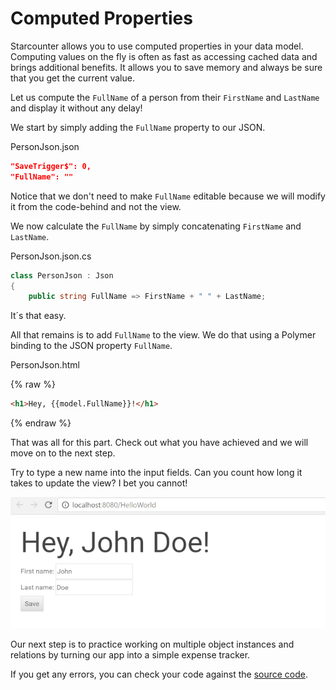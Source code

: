# Computed Properties

Starcounter allows you to use computed properties in your data model. Computing values on the fly is often as fast as accessing cached data and brings additional benefits. It allows you to save memory and always be sure that you get the current value.

Let us compute the `FullName` of a person from their `FirstName` and `LastName` and display it without any delay!

We start by simply adding the `FullName` property to our JSON.

<div class="code-name">PersonJson.json</a></div>

```json
"SaveTrigger$": 0,
"FullName": ""
```

Notice that we don't need to make `FullName` editable because we will modify it from the code-behind and not the view.

We now calculate the `FullName` by simply concatenating `FirstName` and `LastName`.
<div class="code-name">PersonJson.json.cs</div>

```cs
class PersonJson : Json
{
    public string FullName => FirstName + " " + LastName;
```

It´s that easy.

All that remains is to add `FullName` to the view. We do that using a Polymer binding to the JSON property `FullName`.

<div class="code-name">PersonJson.html</div>

{% raw %}
```html
<h1>Hey, {{model.FullName}}!</h1>
```
{% endraw %}

That was all for this part. Check out what you have achieved and we will move on to the next step.

<section class="see-yourself">
<div>Try to type a new name into the input fields. Can you count how long it takes to update the view? I bet you cannot!</div></section>

![part 4 gif](/assets/part4resized.gif)

Our next step is to practice working on multiple object instances and relations by turning our app into a simple expense tracker.

If you get any errors, you can check your code against the [source code](https://github.com/StarcounterApps/HelloWorld/commit/efac770b351608e4170037b6fa9bc7f642cd5863).
